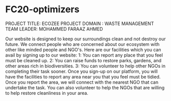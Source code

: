 # FC20-optimizers

PROJECT TITLE: ECOZEE
PROJECT DOMAIN : WASTE MANAGEMENT 
TEAM LEADER: MOHAMMED FARAAZ AHMED

Our website is designed to keep our surroundings clean and not destroy our future. We connect people who are concerned about our ecosystem with other like minded people and NGO's. 
Here are our facilities which you can avail by signing up to our website:
1: You can report any place that you feel must be cleaned up.
2: You can raise funds to restore parks, gardens, and other areas rich in biodiversities.
3: You can volunteer to help other NGOs in completing their task sooner.
Once you sign-up on our platform, you will have the facilities to report any area near you that you feel must be tidied.
Once you report the area, we will connect with the nearest NGO that can undertake the task.
You can also volunteer to help the NGOs that are willing to help restore cleanliness in your area. 
